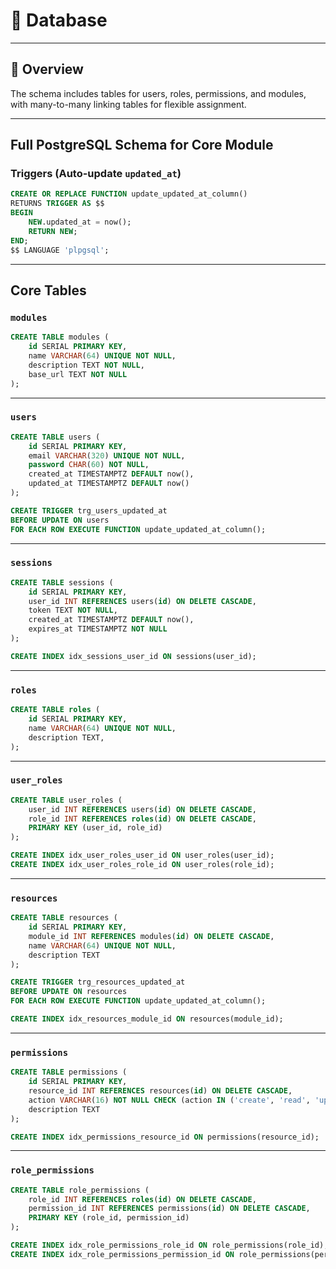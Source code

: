 # 📘 Database

---

## 🧭 Overview

The schema includes tables for users, roles, permissions, and modules, with many-to-many linking tables for flexible assignment.

---

## Full PostgreSQL Schema for Core Module

### Triggers (Auto-update `updated_at`)

```sql
CREATE OR REPLACE FUNCTION update_updated_at_column()
RETURNS TRIGGER AS $$
BEGIN
    NEW.updated_at = now();
    RETURN NEW;
END;
$$ LANGUAGE 'plpgsql';
```

---

## Core Tables

### `modules`

```sql
CREATE TABLE modules (
    id SERIAL PRIMARY KEY,
    name VARCHAR(64) UNIQUE NOT NULL,
    description TEXT NOT NULL,
    base_url TEXT NOT NULL
);
```

---

### `users`

```sql
CREATE TABLE users (
    id SERIAL PRIMARY KEY,
    email VARCHAR(320) UNIQUE NOT NULL,
    password CHAR(60) NOT NULL,
    created_at TIMESTAMPTZ DEFAULT now(),
    updated_at TIMESTAMPTZ DEFAULT now()
);

CREATE TRIGGER trg_users_updated_at
BEFORE UPDATE ON users
FOR EACH ROW EXECUTE FUNCTION update_updated_at_column();
```

---

### `sessions`

```sql
CREATE TABLE sessions (
    id SERIAL PRIMARY KEY,
    user_id INT REFERENCES users(id) ON DELETE CASCADE,
    token TEXT NOT NULL,
    created_at TIMESTAMPTZ DEFAULT now(),
    expires_at TIMESTAMPTZ NOT NULL
);

CREATE INDEX idx_sessions_user_id ON sessions(user_id);
```

---

### `roles`

```sql
CREATE TABLE roles (
    id SERIAL PRIMARY KEY,
    name VARCHAR(64) UNIQUE NOT NULL,
    description TEXT,
);
```

---

### `user_roles`

```sql
CREATE TABLE user_roles (
    user_id INT REFERENCES users(id) ON DELETE CASCADE,
    role_id INT REFERENCES roles(id) ON DELETE CASCADE,
    PRIMARY KEY (user_id, role_id)
);

CREATE INDEX idx_user_roles_user_id ON user_roles(user_id);
CREATE INDEX idx_user_roles_role_id ON user_roles(role_id);
```

---

### `resources`

```sql
CREATE TABLE resources (
    id SERIAL PRIMARY KEY,
    module_id INT REFERENCES modules(id) ON DELETE CASCADE,
    name VARCHAR(64) UNIQUE NOT NULL,
    description TEXT
);

CREATE TRIGGER trg_resources_updated_at
BEFORE UPDATE ON resources
FOR EACH ROW EXECUTE FUNCTION update_updated_at_column();

CREATE INDEX idx_resources_module_id ON resources(module_id);
```

---

### `permissions`

```sql
CREATE TABLE permissions (
    id SERIAL PRIMARY KEY,
    resource_id INT REFERENCES resources(id) ON DELETE CASCADE,
    action VARCHAR(16) NOT NULL CHECK (action IN ('create', 'read', 'update', 'delete', 'read_all', 'update_all', 'delete_all')),
    description TEXT
);

CREATE INDEX idx_permissions_resource_id ON permissions(resource_id);
```

---

### `role_permissions`

```sql
CREATE TABLE role_permissions (
    role_id INT REFERENCES roles(id) ON DELETE CASCADE,
    permission_id INT REFERENCES permissions(id) ON DELETE CASCADE,
    PRIMARY KEY (role_id, permission_id)
);

CREATE INDEX idx_role_permissions_role_id ON role_permissions(role_id);
CREATE INDEX idx_role_permissions_permission_id ON role_permissions(permission_id);
```
